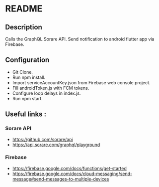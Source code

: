 # README

## Description

Calls the GraphQL Sorare API.
Send notification to android flutter app via Firebase.

## Configuration

- Git Clone.
- Run npm install.
- Import serviceAccountKey.json from Firebase web console project.
- Fill androidToken.js with FCM tokens.
- Configure loop delays in index.js.
- Run npm start.

## Useful links :

### Sorare API

- https://github.com/sorare/api
- https://api.sorare.com/graphql/playground

### Firebase

- https://firebase.google.com/docs/functions/get-started
- https://firebase.google.com/docs/cloud-messaging/send-message#send-messages-to-multiple-devices

